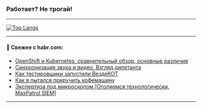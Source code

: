 ### Работает? Не трогай!

---
<!--
#### 🛠️ Technical stack:

![Java](https://img.shields.io/badge/Java-informational?logo=Oracle&style=flat&logoColor=white&color=FF4500)
![Kotlin](https://img.shields.io/badge/Kotlin-informational?logo=Kotlin&style=flat&logoColor=white&color=774D97)
![TS](https://img.shields.io/badge/TypeScript-informational?logo=typeScript&style=flat&logoColor=black&color=017acc)
![Python](https://img.shields.io/badge/Python-informational?logo=Python&style=flat&logoColor=black&color=ffdd54) <br>
![Spring](https://img.shields.io/badge/Spring-informational?logo=Spring&style=flat&logoColor=white&color=6DB33F) 
![SpringBoot](https://img.shields.io/badge/SpringBoot-informational?logo=SpringBoot&style=flat&logoColor=white&color=6DB33F)
![Nest](https://img.shields.io/badge/NestJS-informational?logo=NestJS&style=flat&logoColor=white&color=E0234E) 
![NodeJS](https://img.shields.io/badge/NodeJS-informational?logo=node.js&style=flat&logoColor=white&color=70A760)<br>
![PostgreSQL](https://img.shields.io/badge/PostgreSQL-informational?logo=PostgreSQL&style=flat&logoColor=white&color=DAA520)
![MongoDB](https://img.shields.io/badge/MongoDB-informational?logo=MongoDB&style=flat&logoColor=white&color=870000)
![Apache](https://img.shields.io/badge/Apache-informational?logo=apache&style=flat&logoColor=white&color=f74e28)

___ 
-->

<!--- #### 🛠️ : --->

[![Top Langs](https://github-readme-stats-82jvfl3w3-advtsettinggmailcoms-projects.vercel.app/api/top-langs/?username=zloylis&langs_count=10&hide_title=true&title_color=e6edf3&size_weight=0.5&count_weight=0.5&layout=compact&hide_progress=true&hide_border=true&theme=dracula)](https://github.com/zloylis)

<!---


####  :octocat:&nbsp;&nbsp; Статистика:

![GitHub stats](https://github-readme-stats-u2qms2cxw-advtsettinggmailcoms-projects.vercel.app/api?username=zloylis&show_icons=true&hide_border=true&theme=dracula&title_color=e6edf3&include_all_commits=true&count_private=true&hide_rank=false&hide_title=true&rank_icon=github)
-->
---

#### 💬 Свежее с habr.com:

<!-- BLOG-POST-LIST:START -->
- [OpenShift и Kubernetes: сравнительный обзор, основные различия](https://habr.com/ru/companies/sberbank/articles/857908/?utm_source=habrahabr&utm_medium=rss&utm_campaign=857908)
- [Синхронизация звука и видео. Взгляд дилетанта](https://habr.com/ru/articles/857882/?utm_source=habrahabr&utm_medium=rss&utm_campaign=857882)
- [Как тестировщики запустили ВездеКОТ](https://habr.com/ru/companies/rshb/articles/857878/?utm_source=habrahabr&utm_medium=rss&utm_campaign=857878)
- [Как я пытался приручить кофемашину](https://habr.com/ru/articles/857874/?utm_source=habrahabr&utm_medium=rss&utm_campaign=857874)
- [Экспертиза под микроскопом [Оголяемся технологически. MaxPatrol SIEM]](https://habr.com/ru/companies/pt/articles/857760/?utm_source=habrahabr&utm_medium=rss&utm_campaign=857760)
<!-- BLOG-POST-LIST:END -->

---
